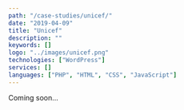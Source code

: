 ```yaml
---
path: "/case-studies/unicef/"
date: "2019-04-09"
title: "Unicef"
description: ""
keywords: []
logo: "../images/unicef.png"
technologies: ["WordPress"]
services: []
languages: ["PHP", "HTML", "CSS", "JavaScript"]
---
```


Coming soon...
